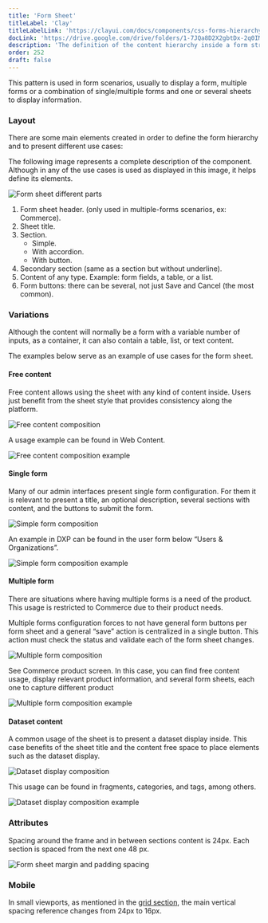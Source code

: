 ```yaml
---
title: 'Form Sheet'
titleLabel: 'Clay'
titleLabelLink: 'https://clayui.com/docs/components/css-forms-hierarchy'
docLink: 'https://drive.google.com/drive/folders/1-7JQa8D2X2gbtDx-2q0IMWwwV73wSeTE?usp=sharing'
description: 'The definition of the content hierarchy inside a form structure and the components used to identify the different content blocks.'
order: 252
draft: false
---
```


This pattern is used in form scenarios, usually to display a form, multiple forms or a combination of single/multiple forms and one or several sheets to display information. 

### Layout

There are some main elements created in order to define the form hierarchy and to present different use cases:

The following image represents a complete description of the component. Although in any of the use cases is used as displayed in this image, it helps define its elements.

![Form sheet different parts ](/images/lexicon/FormSheetLayout.jpg)

1. Form sheet header. (only used in multiple-forms scenarios, ex: Commerce).
2. Sheet title.
3. Section.
    *  Simple.
    *  With accordion.
	*  With button.
4. Secondary section (same as a section but without underline).
5. Content of any type. Example: form fields, a table, or a list. 
6. Form buttons: there can be several, not just Save and Cancel (the most common).


### Variations

Although the content will normally be a form with a variable number of inputs, as a container, it can also contain a table, list, or text content.

The examples below serve as an example of use cases for the form sheet.

#### Free content

Free content allows using the sheet with any kind of content inside. Users just benefit from the sheet style that provides consistency along the platform.

![Free content composition](/images/lexicon/FormSheetFree.jpg)

A usage example can be found in Web Content.

![Free content composition example](/images/lexicon/FormSheetFreeExample.jpg)

#### Single form

Many of our admin interfaces present single form configuration. For them it is relevant to present a title, an optional description, several sections with content, and the buttons to submit the form.

![Simple form composition](/images/lexicon/FormSheetSingleForm.jpg)

An example in DXP can be found in the user form below “Users & Organizations”.

![Simple form composition example](/images/lexicon/FormSheetSingleFormExample.jpg)

#### Multiple form

There are situations where having multiple forms is a need of the product. This usage is restricted to Commerce due to their product needs. 

Multiple forms configuration forces to not have general form buttons per form sheet and a general “save” action is centralized in a single button. This action must check the status and validate each of the form sheet changes.

![Multiple form composition](/images/lexicon/FormSheetMultiForm.jpg)

See Commerce product screen. In this case, you can find free content usage, display relevant product information, and several form sheets, each one to capture different product 

![Multiple form composition example](/images/lexicon/FormSheetMultiFormExample.jpg)

#### Dataset content

A common usage of the sheet is to present a dataset display inside. This case benefits of the sheet title and the content free space to place elements such as the dataset display.

![Dataset display composition](/images/lexicon/FormSheetDatasetDisplay.jpg)

This usage can be found in fragments, categories, and tags, among others.

![Dataset display composition example](/images/lexicon/FormSheetDatasetDisplayExample.jpg)

### Attributes

Spacing around the frame and in between sections content is 24px. Each section is spaced from the next one 48 px. 

![Form sheet margin and padding spacing](/images/lexicon/FormSheetLayout02.jpg)

### Mobile
In small viewports, as mentioned in the [grid section](/lexicon/foundations/grid), the main vertical spacing reference changes from 24px to 16px.